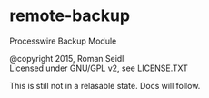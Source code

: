 # remote-backup
Processwire Backup Module

@copyright 2015, Roman Seidl  
Licensed under GNU/GPL v2, see LICENSE.TXT

This is still not in a relasable state. Docs will follow.
